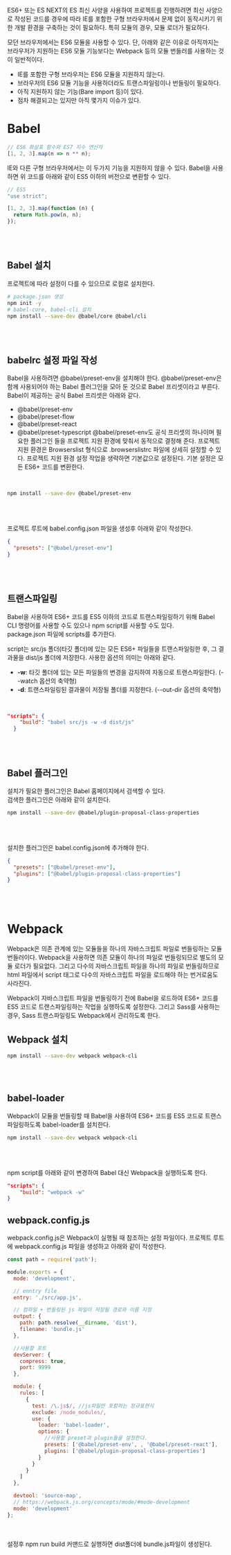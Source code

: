 ES6+ 또는 ES NEXT의 ES 최신 사양을 사용하여 프로젝트를 진행하려면 최신 사양으로 작성된 코드를 경우에 따라 IE를 포함한 구형 브라우저에서 문제 없이 동작시키기 위한 개발 환경을 구축하는 것이 필요하다. 특히 모듈의 경우, 모듈 로더가 필요하다.
<br/>

모던 브라우저에서는 ES6 모듈을 사용할 수 있다. 단, 아래와 같은 이유로 아직까지는 브라우저가 지원하는 ES6 모듈 기능보다는 Webpack 등의 모듈 번들러를 사용하는 것이 일반적이다.   

* IE를 포함한 구형 브라우저는 ES6 모듈을 지원하지 않는다.
* 브라우저의 ES6 모듈 기능을 사용하더라도 트랜스파일링이나 번들링이 필요하다.
* 아직 지원하지 않는 기능(Bare import 등)이 있다.
* 점차 해결되고는 있지만 아직 몇가지 이슈가 있다.

# Babel
```javascript
// ES6 화살표 함수와 ES7 지수 연산자
[1, 2, 3].map(n => n ** n);
```
IE와 다른 구형 브라우저에서는 이 두가지 기능을 지원하지 않을 수 있다. Babel을 사용하면 위 코드를 아래와 같이 ES5 이하의 버전으로 변환할 수 있다.
<br/>

```javascript
// ES5
"use strict";

[1, 2, 3].map(function (n) {
  return Math.pow(n, n);
});
```
<br/>
<br/>

## Babel 설치
프로젝트에 따라 설정이 다를 수 있으므로 로컬로 설치한다.
<br/>

```bash
# package.json 생성
npm init -y
# babel-core, babel-cli 설치
npm install --save-dev @babel/core @babel/cli
```
<br/>
<br/>

## babelrc 설정 파일 작성
Babel을 사용하려면 @babel/preset-env을 설치해야 한다. @babel/preset-env은 함께 사용되어야 하는 Babel 플러그인을 모아 둔 것으로 Babel 프리셋이라고 부른다. Babel이 제공하는 공식 Babel 프리셋은 아래와 같다.

* @babel/preset-env
* @babel/preset-flow
* @babel/preset-react
* @babel/preset-typescript
@babel/preset-env도 공식 프리셋의 하나이며 필요한 플러그인 들을 프로젝트 지원 환경에 맞춰서 동적으로 결정해 준다. 프로젝트 지원 환경은 Browserslist 형식으로 .browserslistrc 파일에 상세히 설정할 수 있다. 프로젝트 지원 환경 설정 작업을 생략하면 기본값으로 설정된다. 기본 설정은 모든 ES6+ 코드를 변환한다.
<br/>

```bash
npm install --save-dev @babel/preset-env
```
<br/>
<br/>

프로젝트 루트에 babel.config.json 파일을 생성후 아래와 같이 작성한다.
```json
{
  "presets": ["@babel/preset-env"]
}
```
<br/>
<br/>

## 트랜스파일링
Babel을 사용하여 ES6+ 코드를 ES5 이하의 코드로 트랜스파일링하기 위해 Babel CLI 명령어를 사용할 수도 있으나 npm script를 사용할 수도 있다.   
package.json 파일에 scripts를 추가한다.
<br/>

script는 src/js 폴더(타깃 폴더)에 있는 모든 ES6+ 파일들을 트랜스파일링한 후, 그 결과물을 dist/js 폴더에 저장한다. 사용한 옵션의 의미는 아래와 같다.
* **-w**: 타깃 폴더에 있는 모든 파일들의 변경을 감지하여 자동으로 트랜스파일한다. (--watch 옵션의 축약형)
* **-d**: 트랜스파일링된 결과물이 저장될 폴더를 지정한다. (--out-dir 옵션의 축약형)
<br/>

```json
"scripts": {
    "build": "babel src/js -w -d dist/js"
  }
```
<br/>
<br/>

## Babel 플러그인
설치가 필요한 플러그인은 Babel 홈페이지에서 검색할 수 있다.   
검색한 플러그인은 아래와 같이 설치한다.
<br/>

```bash
npm install --save-dev @babel/plugin-proposal-class-properties
```
<br/>
<br/>

설치한 플러그인은 babel.config.json에 추가해야 한다.
<br/>

```json
{
  "presets": ["@babel/preset-env"],
  "plugins": ["@babel/plugin-proposal-class-properties"]
}
```
<br/>
<br/>

# Webpack
Webpack은 의존 관계에 있는 모듈들을 하나의 자바스크립트 파일로 번들링하는 모듈 번들러이다. Webpack을 사용하면 의존 모듈이 하나의 파일로 번들링되므로 별도의 모듈 로더가 필요없다. 그리고 다수의 자바스크립트 파일을 하나의 파일로 번들링하므로 html 파일에서 script 태그로 다수의 자바스크립트 파일을 로드해야 하는 번거로움도 사라진다.
<br/>

Webpack이 자바스크립트 파일을 번들링하기 전에 Babel을 로드하여 ES6+ 코드를 ES5 코드로 트랜스파일링하는 작업을 실행하도록 설정한다. 그리고 Sass를 사용하는 경우, Sass 트랜스파일링도 Webpack에서 관리하도록 한다.
<br/>

## Webpack 설치

```bash
npm install --save-dev webpack webpack-cli
```
<br/>
<br/>

## babel-loader
Webpack이 모듈을 번들링할 때 Babel을 사용하여 ES6+ 코드를 ES5 코드로 트랜스파일링하도록 babel-loader를 설치한다.
<br/>

```bash
npm install --save-dev webpack webpack-cli
```
<br/>
<br/>

npm script를 아래와 같이 변경하여 Babel 대신 Webpack을 실행하도록 한다.
<br/>

```json
"scripts": {
    "build": "webpack -w"
}
```

## webpack.config.js
webpack.config.js은 Webpack이 실행될 때 참조하는 설정 파일이다. 프로젝트 루트에 webpack.config.js 파일을 생성하고 아래와 같이 작성한다.
<br/>

```javascript
const path = require('path');

module.exports = {
  mode: 'development',

  // enntry file
  entry: './src/app.js',

  // 컴파일 + 번들링된 js 파일이 저장될 경로와 이름 지정
  output: {
    path: path.resolve(__dirname, 'dist'),
    filename: 'bundle.js'
  },

  //사용할 포트
  devServer: {
    compress: true,
    port: 9999
  },

  module: {
    rules: [
      {
        test: /\.js$/, //js파일만 포함하는 정규표현식
        exclude: /node_modules/,
        use: {
          loader: 'babel-loader',
          options: {
            //사용할 preset과 plugin들을 설정한다.
            presets: ['@babel/preset-env', , '@babel/preset-react'],
            plugins: ['@babel/plugin-proposal-class-properties']
          }
        }
      }
    ]
  },

  devtool: 'source-map',
  // https://webpack.js.org/concepts/mode/#mode-development
  mode: 'development'
};
```
<br/>
<br/>
설정후 npm run build 커맨드로 실행하면 dist폴더에 bundle.js파일이 생성된다.

